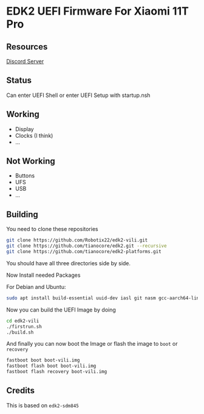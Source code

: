 # EDK2 UEFI Firmware For Xiaomi 11T Pro

## Resources

[Discord Server](https://discord.gg/Gb4KAqAQdm)

## Status

Can enter UEFI Shell or enter UEFI Setup with startup.nsh

## Working

- Display
- Clocks (I think)
- ...

## Not Working

- Buttons
- UFS
- USB
- ...

## Building

You need to clone these repositories 

```bash
git clone https://github.com/Robotix22/edk2-vili.git
git clone https://github.com/tianocore/edk2.git --recursive
git clone https://github.com/tianocore/edk2-platforms.git
```
You should have all three directories side by side.

Now Install needed Packages

For Debian and Ubuntu:

```bash
sudo apt install build-essential uuid-dev iasl git nasm gcc-aarch64-linux-gnu mkbootimg python3-distutils gettext
```

Now you can build the UEFI Image by doing

```bash
cd edk2-vili
./firstrun.sh
./build.sh
```

And finally you can now boot the Image or flash the image to `boot` or `recovery`

```bash
fastboot boot boot-vili.img
fastboot flash boot boot-vili.img
fastboot flash recovery boot-vili.img
```

## Credits

This is based on `edk2-sdm845`
